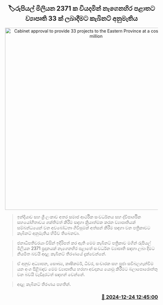 <p align='center'><b><h2 align='center' title='Cabinet approval to provide 33 projects to the Eastern Province at a cost of Rs. 2371 million'>🏷රුපියල් මිලියන 2371 ක වියදමින් නැගෙනහිර පළාතට ව්‍යාපෘති 33 ක් ලබාදීමට කැබිනට් අනුමැතිය</h2></b></p>
<p align='center'><img src='https://helakuru.sgp1.cdn.digitaloceanspaces.com/esana/images/lib/cabinet-updates[1].jpg' width='600' alt='Cabinet approval to provide 33 projects to the Eastern Province at a cost of Rs. 2371 million'></p>

> ඉන්දියාව සහ ශ්‍රී ලංකාව අතර සමාජ ආර්ථික සංවර්ධනය සහ ද්විපාර්ශික සහයෝගීතාවය ශක්තිමත් කිරීම සඳහා ක්‍රියාත්මක කරන ව්‍යාපෘතියක් සම්බන්ධයෙන් වන අවබෝධතා ගිවිසුමක් අත්සන් කිරීම සඳහා වන පත්‍රිකාවට කැබිනට් අනුමැතිය හිමිව තිබෙනවා.

> ජනාධිපතිවරයා විසින් ඉදිරිපත් කර ඇති මෙම කැබිනට් පත්‍රිකාව මගින් රුපියල් මිලියන 2371 ප්‍රදානයක් නැගෙනහිර පළාතේ සංවර්ධන ව්‍යාපෘති සඳහා ලබා දීමට නියමිත බවයි අදාළ කැබිනට් තීරණයේ දැක්වෙන්නේ.

> ඒ අනුව අධ්‍යාපන, සෞඛ්‍ය, කෘෂිකර්ම, ධීවර, සංචාරක සහ ප්‍රජා සවිබලගැන්වීම යන අංශ පිළිබඳව මෙම ව්‍යාපෘතිය හරහා අවදානය යොමු කිරීමට බලාපොරොත්තු වන බවයි වැඩිදුරටත් සඳහන් වෙන්නේ.

> අදාළ කැබිනට් තීරණය පහතින්.



<h3 align='right'><a href='https://www.helakuru.lk/esana/p/106102/'>📅 2024-12-24 12:45:00</a></h3>
